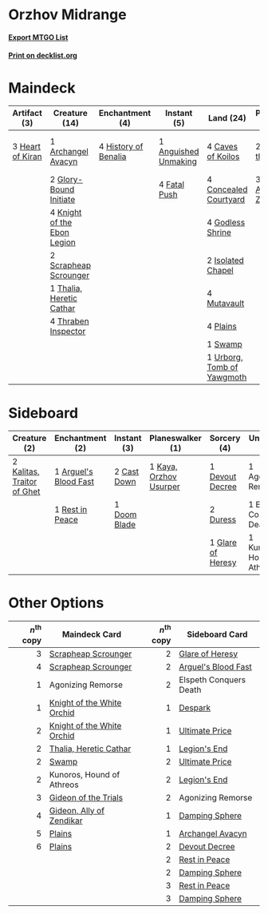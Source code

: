 # Orzhov Midrange

#### [Export MTGO List](../collection/Orzhov%20Midrange/Orzhov%20Midrange.txt)
#### [Print on decklist.org](http://decklist.org/?deckmain=1%09Anguished%20Unmaking%0A1%09Archangel%20Avacyn%0A4%09Caves%20of%20Koilos%0A4%09Concealed%20Courtyard%0A4%09Fatal%20Push%0A2%09Gideon%20of%20the%20Trials%0A3%09Gideon,%20Ally%20of%20Zendikar%0A2%09Glory-Bound%20Initiate%0A4%09Godless%20Shrine%0A3%09Heart%20of%20Kiran%0A4%09History%20of%20Benalia%0A2%09Isolated%20Chapel%0A4%09Knight%20of%20the%20Ebon%20Legion%0A1%09Kunoros,%20Hound%20of%20Athreos%0A4%09Mutavault%0A4%09Plains%0A2%09Scrapheap%20Scrounger%0A1%09Swamp%0A1%09Thalia,%20Heretic%20Cathar%0A4%09Thoughtseize%0A4%09Thraben%20Inspector%0A1%09Urborg,%20Tomb%20of%20Yawgmoth&deckside=1%09Agonizing%20Remorse%0A1%09Arguel's%20Blood%20Fast%0A2%09Cast%20Down%0A1%09Devout%20Decree%0A1%09Doom%20Blade%0A2%09Duress%0A1%09Elspeth%20Conquers%20Death%0A1%09Glare%20of%20Heresy%0A2%09Kalitas,%20Traitor%20of%20Ghet%0A1%09Kaya,%20Orzhov%20Usurper%0A1%09Kunoros,%20Hound%20of%20Athreos%0A1%09Rest%20in%20Peace)
# Maindeck

|                                       Artifact (3)                                        |                                            Creature (14)                                             |                                        Enchantment (4)                                        |                                          Instant (5)                                          |                                              Land (24)                                              |                                          Planeswalker (5)                                           |                                       Sorcery (4)                                       |        Unknown (1)        |
|-------------------------------------------------------------------------------------------|------------------------------------------------------------------------------------------------------|-----------------------------------------------------------------------------------------------|-----------------------------------------------------------------------------------------------|-----------------------------------------------------------------------------------------------------|-----------------------------------------------------------------------------------------------------|-----------------------------------------------------------------------------------------|---------------------------|
|3 [Heart of Kiran](http://gatherer.wizards.com/Pages/Card/Details.aspx?multiverseid=423820)|1 [Archangel Avacyn](http://gatherer.wizards.com/Pages/Card/Details.aspx?multiverseid=409741)         |4 [History of Benalia](http://gatherer.wizards.com/Pages/Card/Details.aspx?multiverseid=442909)|1 [Anguished Unmaking](http://gatherer.wizards.com/Pages/Card/Details.aspx?multiverseid=410006)|4 [Caves of Koilos](http://gatherer.wizards.com/Pages/Card/Details.aspx?multiverseid=129497)         |2 [Gideon of the Trials](http://gatherer.wizards.com/Pages/Card/Details.aspx?multiverseid=426716)    |4 [Thoughtseize](http://gatherer.wizards.com/Pages/Card/Details.aspx?multiverseid=438676)|1 Kunoros, Hound of Athreos|
|                                                                                           |2 [Glory-Bound Initiate](http://gatherer.wizards.com/Pages/Card/Details.aspx?multiverseid=426718)     |                                                                                               |4 [Fatal Push](http://gatherer.wizards.com/Pages/Card/Details.aspx?multiverseid=423724)        |4 [Concealed Courtyard](http://gatherer.wizards.com/Pages/Card/Details.aspx?multiverseid=417818)     |3 [Gideon, Ally of Zendikar](http://gatherer.wizards.com/Pages/Card/Details.aspx?multiverseid=401897)|                                                                                         |                           |
|                                                                                           |4 [Knight of the Ebon Legion](http://gatherer.wizards.com/Pages/Card/Details.aspx?multiverseid=466859)|                                                                                               |                                                                                               |4 [Godless Shrine](http://gatherer.wizards.com/Pages/Card/Details.aspx?multiverseid=405099)          |                                                                                                     |                                                                                         |                           |
|                                                                                           |2 [Scrapheap Scrounger](http://gatherer.wizards.com/Pages/Card/Details.aspx?multiverseid=417804)      |                                                                                               |                                                                                               |2 [Isolated Chapel](http://gatherer.wizards.com/Pages/Card/Details.aspx?multiverseid=443129)         |                                                                                                     |                                                                                         |                           |
|                                                                                           |1 [Thalia, Heretic Cathar](http://gatherer.wizards.com/Pages/Card/Details.aspx?multiverseid=414338)   |                                                                                               |                                                                                               |4 [Mutavault](http://gatherer.wizards.com/Pages/Card/Details.aspx?multiverseid=370733)               |                                                                                                     |                                                                                         |                           |
|                                                                                           |4 [Thraben Inspector](http://gatherer.wizards.com/Pages/Card/Details.aspx?multiverseid=409784)        |                                                                                               |                                                                                               |4 [Plains](http://gatherer.wizards.com/Pages/Card/Details.aspx?multiverseid=439856)                  |                                                                                                     |                                                                                         |                           |
|                                                                                           |                                                                                                      |                                                                                               |                                                                                               |1 [Swamp](http://gatherer.wizards.com/Pages/Card/Details.aspx?multiverseid=439858)                   |                                                                                                     |                                                                                         |                           |
|                                                                                           |                                                                                                      |                                                                                               |                                                                                               |1 [Urborg, Tomb of Yawgmoth](http://gatherer.wizards.com/Pages/Card/Details.aspx?multiverseid=383425)|                                                                                                     |                                                                                         |                           |


# Sideboard

|                                            Creature (2)                                             |                                        Enchantment (2)                                         |                                      Instant (3)                                      |                                        Planeswalker (1)                                         |                                        Sorcery (4)                                         |        Unknown (3)        |
|-----------------------------------------------------------------------------------------------------|------------------------------------------------------------------------------------------------|---------------------------------------------------------------------------------------|-------------------------------------------------------------------------------------------------|--------------------------------------------------------------------------------------------|---------------------------|
|2 [Kalitas, Traitor of Ghet](http://gatherer.wizards.com/Pages/Card/Details.aspx?multiverseid=407596)|1 [Arguel's Blood Fast](http://gatherer.wizards.com/Pages/Card/Details.aspx?multiverseid=439316)|2 [Cast Down](http://gatherer.wizards.com/Pages/Card/Details.aspx?multiverseid=442969) |1 [Kaya, Orzhov Usurper](http://gatherer.wizards.com/Pages/Card/Details.aspx?multiverseid=460129)|1 [Devout Decree](http://gatherer.wizards.com/Pages/Card/Details.aspx?multiverseid=466767)  |1 Agonizing Remorse        |
|                                                                                                     |1 [Rest in Peace](http://gatherer.wizards.com/Pages/Card/Details.aspx?multiverseid=442021)      |1 [Doom Blade](http://gatherer.wizards.com/Pages/Card/Details.aspx?multiverseid=247322)|                                                                                                 |2 [Duress](http://gatherer.wizards.com/Pages/Card/Details.aspx?multiverseid=14557)          |1 Elspeth Conquers Death   |
|                                                                                                     |                                                                                                |                                                                                       |                                                                                                 |1 [Glare of Heresy](http://gatherer.wizards.com/Pages/Card/Details.aspx?multiverseid=373691)|1 Kunoros, Hound of Athreos|


# Other Options

|*n*<sup>th</sup> copy|                                            Maindeck Card                                            |*n*<sup>th</sup> copy|                                        Sideboard Card                                        |
|--------------------:|-----------------------------------------------------------------------------------------------------|--------------------:|----------------------------------------------------------------------------------------------|
|                    3|[Scrapheap Scrounger](http://gatherer.wizards.com/Pages/Card/Details.aspx?multiverseid=417804)       |                    2|[Glare of Heresy](http://gatherer.wizards.com/Pages/Card/Details.aspx?multiverseid=373691)    |
|                    4|[Scrapheap Scrounger](http://gatherer.wizards.com/Pages/Card/Details.aspx?multiverseid=417804)       |                    2|[Arguel's Blood Fast](http://gatherer.wizards.com/Pages/Card/Details.aspx?multiverseid=439316)|
|                    1|Agonizing Remorse                                                                                    |                    2|Elspeth Conquers Death                                                                        |
|                    1|[Knight of the White Orchid](http://gatherer.wizards.com/Pages/Card/Details.aspx?multiverseid=178094)|                    1|[Despark](http://gatherer.wizards.com/Pages/Card/Details.aspx?multiverseid=461117)            |
|                    2|[Knight of the White Orchid](http://gatherer.wizards.com/Pages/Card/Details.aspx?multiverseid=178094)|                    1|[Ultimate Price](http://gatherer.wizards.com/Pages/Card/Details.aspx?multiverseid=394735)     |
|                    2|[Thalia, Heretic Cathar](http://gatherer.wizards.com/Pages/Card/Details.aspx?multiverseid=414338)    |                    1|[Legion's End](http://gatherer.wizards.com/Pages/Card/Details.aspx?multiverseid=466860)       |
|                    2|[Swamp](http://gatherer.wizards.com/Pages/Card/Details.aspx?multiverseid=439858)                     |                    2|[Ultimate Price](http://gatherer.wizards.com/Pages/Card/Details.aspx?multiverseid=394735)     |
|                    2|Kunoros, Hound of Athreos                                                                            |                    2|[Legion's End](http://gatherer.wizards.com/Pages/Card/Details.aspx?multiverseid=466860)       |
|                    3|[Gideon of the Trials](http://gatherer.wizards.com/Pages/Card/Details.aspx?multiverseid=426716)      |                    2|Agonizing Remorse                                                                             |
|                    4|[Gideon, Ally of Zendikar](http://gatherer.wizards.com/Pages/Card/Details.aspx?multiverseid=401897)  |                    1|[Damping Sphere](http://gatherer.wizards.com/Pages/Card/Details.aspx?multiverseid=443101)     |
|                    5|[Plains](http://gatherer.wizards.com/Pages/Card/Details.aspx?multiverseid=439856)                    |                    1|[Archangel Avacyn](http://gatherer.wizards.com/Pages/Card/Details.aspx?multiverseid=409741)   |
|                    6|[Plains](http://gatherer.wizards.com/Pages/Card/Details.aspx?multiverseid=439856)                    |                    2|[Devout Decree](http://gatherer.wizards.com/Pages/Card/Details.aspx?multiverseid=466767)      |
|                     |                                                                                                     |                    2|[Rest in Peace](http://gatherer.wizards.com/Pages/Card/Details.aspx?multiverseid=442021)      |
|                     |                                                                                                     |                    2|[Damping Sphere](http://gatherer.wizards.com/Pages/Card/Details.aspx?multiverseid=443101)     |
|                     |                                                                                                     |                    3|[Rest in Peace](http://gatherer.wizards.com/Pages/Card/Details.aspx?multiverseid=442021)      |
|                     |                                                                                                     |                    3|[Damping Sphere](http://gatherer.wizards.com/Pages/Card/Details.aspx?multiverseid=443101)     |

